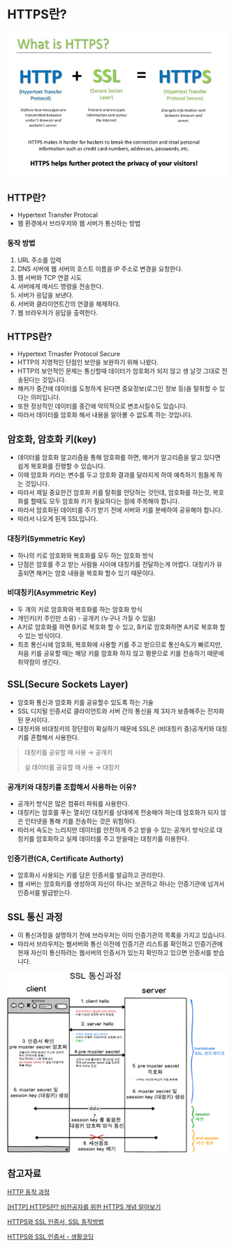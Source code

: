 # HTTPS란?

![https-1](https://github.com/ksy90101/TIL/blob/master/web/img/https-1.png?raw=true)

## HTTP란?

- Hypertext Transfer Protocal
- 웹 환경에서 브라우저와 웹 서버가 통신하는 방법

### 동작 방법

1. URL 주소를 입력
2. DNS 서버에 웹 서버의 호스트 이름을 IP 주소로 변경을 요청한다.
3. 웹 서버와 TCP 연결 시도
4. 서버에게 메서드 명령을 전송한다.
5. 서버가 응답을 보낸다.
6. 서버와 클라이언트간의 연결을 해제하다.
7. 웹 브라우저가 응답을 출력한다.

## HTTPS란?

- Hypertext Trnasfer Protocol Secure
- HTTP의 치명적인 단점인 보안을 보완하기 위해 나왔다.
- HTTP의 보안적인 문제는 통신할때 데이터가 암호화가 되지 않고 생 날것 그대로 전송된다는 것입니다.
- 해커가 중간에 데이터를 도청하게 된다면 중요정보(로그인 정보 등)을 탈취할 수 있다는 의미입니다.
- 또한 정상적인 데이터를 중간에 악의적으로 변조시킬수도 있습니다.
- 따라서 데이터를 암호화 해서 내용을 알아볼 수 없도록 하는 것입니다.

## 암호화, 암호화 키(key)

- 데이터를 암호화 알고리즘을 통해 암호화를 하면, 해커가 알고리즘을 알고 있다면 쉽게 복호화를 진행할 수 있습니다.
- 이때 암호화 키라는 변수를 두고 암호화 결과를 달라지게 하여 예측하기 힘들게 하는 것입니다.
- 따라서 제일 중요한건 암호화 키를 탈취를 안당하는 것인데, 암호화를 하는것, 복호화를 할때도 모두 암호화 키가 필요하다는 점에 주목해야 합니다.
- 따라서 암호화된 데이터를 주기 받기 전에 서버와 키를 분배하여 공유해야 합니다.
- 따라서 나오게 된게 SSL입니다.

### 대칭키(Symmetric Key)

- 하나의 키로 암호화와 복호화를 모두 하는 암호화 방식
- 단점은 암호를 주고 받는 사람들 사이에 대칭키를 전달하는게 어렵다. 대칭키가 유출되면 해커는 암호 내용을 복호화 할수 있기 때문이다.

### 비대칭키(Asymmetric Key)

- 두 개의 키로 암호화와 복호화를 하는 암호화 방식
- 개인키(키 주인만 소유) - 공개키 (누구나 가질 수 있음)
- A키로 암호화를 하면 B키로 복호화 할 수 있고, B키로 암호화하면 A키로 복호화 할 수 있는 방식이다.
- 최초 통신시에 암호화, 복호화에 사용할 키를 주고 받으므로 통신속도가 빠르지만, 처음 키를 공유할 때는 해당 키를 암호화 하지 않고 평문으로 키를 전송하기 때문에 취약점이 생긴다.

## SSL(Secure Sockets Layer)

- 암호화 통신과 암호화 키를 공유할수 있도록 하는 기술
- SSL 디지털 인증서로 클라이언트와 서버 간의 통신을 제 3자가 보증해주는 전자화된 문서이다.
- 대칭키와 비대칭키의 장단점이 확실하기 때문에 SSL은 (비대칭키 중)공개키와 대칭키를 혼합해서 사용한다.

> 대칭키를 공유할 때 사용 → 공개키
>
> 실 데이터를 공유할 때 사용 → 대칭키

### 공개키와 대칭키를 조합해서 사용하는 이유?

- 공개키 방식은 많은 컴퓨터 파워를 사용한다.
- 대칭키는 암호를 푸는 열쇠인 대칭키를 상대에게 전송해야 하는데 암호화가 되지 않은 인터넷을 통해 키를 전송하는 것은 위험하다.
- 따라서 속도는 느리지만 데이터를 안전하게 주고 받을 수 있는 공개키 방식으로 대칭키를 암호화하고 실제 데이터를 주고 받을때는 대칭키를 이용한다.

### 인증기관(CA, Certificate Authorty)

- 암호화시 사용되는 키를 담은 인증서를 발급하고 관리한다.
- 웹 서버는 암호화키를 생성하여 자신이 하나는 보관하고 하나는 인증기관에 넘겨서 인증서를 발급받는다.

## SSL 통신 과정

- 이 통신과정을 설명하기 전에 브라우저는 이미 인증기관의 목록을 가지고 있습니다.
- 따라서 브라우저는 웹서버와 통신 이전에 인증기관 리스트를 확인하고 인증기관에 현재 자신이 통신하려는 웹서버의 인증서가 있는지 확인하고 있으면 인증서를 받습니다.

![https-2](https://github.com/ksy90101/TIL/blob/master/web/img/https-2.png?raw=true)

## 참고자료

[HTTP 동작 과정](https://jess-m.tistory.com/17)

[[HTTP] HTTPS란? 비전공자를 위한 HTTPS 개념 알아보기](https://dololak.tistory.com/541)

[HTTPS와 SSL 인증서, SSL 동작방법](https://wayhome25.github.io/cs/2018/03/11/ssl-https/)

[HTTPS와 SSL 인증서 - 생활코딩](https://opentutorials.org/course/228/4894)

